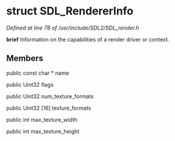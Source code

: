 # struct SDL_RendererInfo

*Defined at line 78 of /usr/include/SDL2/SDL_render.h*



**brief** Information on the capabilities of a render driver or context.



## Members

public const char * name

public Uint32 flags

public Uint32 num_texture_formats

public Uint32 [16] texture_formats

public int max_texture_width

public int max_texture_height



